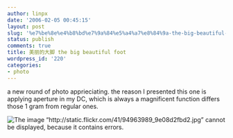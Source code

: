 ```yaml
---
author: linpx
date: '2006-02-05 00:45:15'
layout: post
slug: '%e7%be%8e%e4%b8%bd%e7%9a%84%e5%a4%a7%e8%84%9a-the-big-beautiful-foot'
status: publish
comments: true
title: 美丽的大脚 the big beautiful foot
wordpress_id: '220'
categories:
- photo
---
```


a new round of photo apprieciating. the reason I presented this one is
applying aperture in my DC, which is always a magnificent function differs
those 1 gram from regular ones.

  
![The image “http://static.flickr.com/41/94963989_9e08d2fbd2.jpg” cannot be
displayed, because it contains
errors.](http://static.flickr.com/41/94963989_9e08d2fbd2.jpg)

